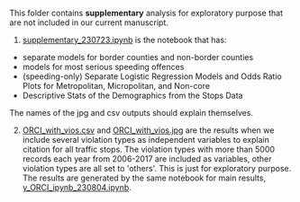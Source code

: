 This folder contains **supplementary** analysis for exploratory purpose that are not included in our current manuscript.

1. [supplementary_230723.ipynb](supplementary_230723.ipynb) is the notebook that has:

- separate models for border counties and non-border counties
- models for most serious speeding offences
- (speeding-only) Separate Logistic Regression Models and Odds Ratio Plots for Metropolitan, Micropolitan, and Non-core
- Descriptive Stats of the Demographics from the Stops Data

The names of the jpg and csv outputs should explain themselves.

2. [ORCI_with_vios.csv](ORCI_with_vios.csv) and [ORCI_with_vios.jpg](ORCI_with_vios.jpg) are the results when we include several violation types as independent variables to explain citation for all traffic stops. The violation types with more than 5000 records each year from 2006-2017 are included as variables, other violation types are all set to 'others'.
This is just for exploratory purpose. The results are generated by the same notebook for main results, [y_ORCI_ipynb_230804.ipynb](y_ORCI_ipynb_230804.ipynb).

